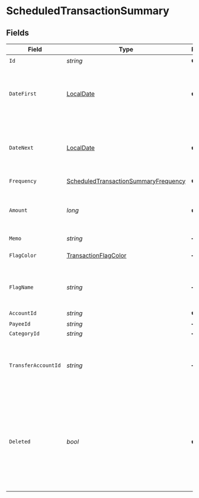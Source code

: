 # ScheduledTransactionSummary


## Fields

| Field                                                                                                                               | Type                                                                                                                                | Required                                                                                                                            | Description                                                                                                                         |
| ----------------------------------------------------------------------------------------------------------------------------------- | ----------------------------------------------------------------------------------------------------------------------------------- | ----------------------------------------------------------------------------------------------------------------------------------- | ----------------------------------------------------------------------------------------------------------------------------------- |
| `Id`                                                                                                                                | *string*                                                                                                                            | :heavy_check_mark:                                                                                                                  | N/A                                                                                                                                 |
| `DateFirst`                                                                                                                         | [LocalDate](https://nodatime.org/3.1.x/api/NodaTime.LocalDate.html)                                                                 | :heavy_check_mark:                                                                                                                  | The first date for which the Scheduled Transaction was scheduled.                                                                   |
| `DateNext`                                                                                                                          | [LocalDate](https://nodatime.org/3.1.x/api/NodaTime.LocalDate.html)                                                                 | :heavy_check_mark:                                                                                                                  | The next date for which the Scheduled Transaction is scheduled.                                                                     |
| `Frequency`                                                                                                                         | [ScheduledTransactionSummaryFrequency](../../Models/Components/ScheduledTransactionSummaryFrequency.md)                             | :heavy_check_mark:                                                                                                                  | N/A                                                                                                                                 |
| `Amount`                                                                                                                            | *long*                                                                                                                              | :heavy_check_mark:                                                                                                                  | The scheduled transaction amount in milliunits format                                                                               |
| `Memo`                                                                                                                              | *string*                                                                                                                            | :heavy_minus_sign:                                                                                                                  | N/A                                                                                                                                 |
| `FlagColor`                                                                                                                         | [TransactionFlagColor](../../Models/Components/TransactionFlagColor.md)                                                             | :heavy_minus_sign:                                                                                                                  | The transaction flag                                                                                                                |
| `FlagName`                                                                                                                          | *string*                                                                                                                            | :heavy_minus_sign:                                                                                                                  | The customized name of a transaction flag                                                                                           |
| `AccountId`                                                                                                                         | *string*                                                                                                                            | :heavy_check_mark:                                                                                                                  | N/A                                                                                                                                 |
| `PayeeId`                                                                                                                           | *string*                                                                                                                            | :heavy_minus_sign:                                                                                                                  | N/A                                                                                                                                 |
| `CategoryId`                                                                                                                        | *string*                                                                                                                            | :heavy_minus_sign:                                                                                                                  | N/A                                                                                                                                 |
| `TransferAccountId`                                                                                                                 | *string*                                                                                                                            | :heavy_minus_sign:                                                                                                                  | If a transfer, the account_id which the scheduled transaction transfers to                                                          |
| `Deleted`                                                                                                                           | *bool*                                                                                                                              | :heavy_check_mark:                                                                                                                  | Whether or not the scheduled transaction has been deleted.  Deleted scheduled transactions will only be included in delta requests. |